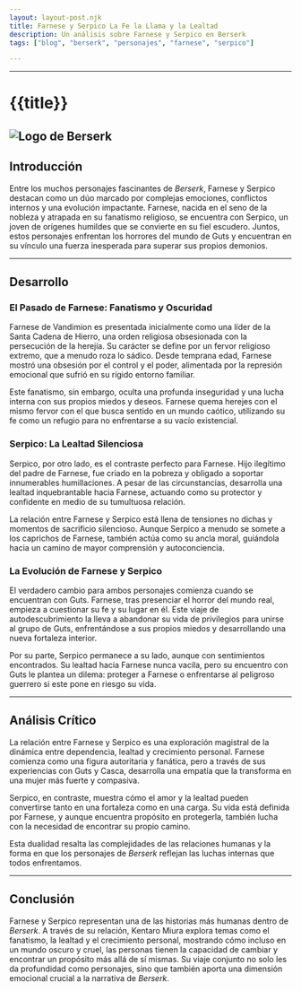 ```yaml
---
layout: layout-post.njk
title: Farnese y Serpico La Fe la Llama y la Lealtad
description: Un análisis sobre Farnese y Serpico en Berserk
tags: ["blog", "berserk", "personajes", "farnese", "serpico"]

---
```

---

# {{title}}

![Logo de Berserk](/img/SerpicoandFarneze.jpeg)
---
## Introducción

Entre los muchos personajes fascinantes de *Berserk*, Farnese y Serpico destacan como un dúo marcado por complejas emociones, conflictos internos y una evolución impactante. Farnese, nacida en el seno de la nobleza y atrapada en su fanatismo religioso, se encuentra con Serpico, un joven de orígenes humildes que se convierte en su fiel escudero. Juntos, estos personajes enfrentan los horrores del mundo de Guts y encuentran en su vínculo una fuerza inesperada para superar sus propios demonios.

---

## Desarrollo

### El Pasado de Farnese: Fanatismo y Oscuridad
Farnese de Vandimion es presentada inicialmente como una líder de la Santa Cadena de Hierro, una orden religiosa obsesionada con la persecución de la herejía. Su carácter se define por un fervor religioso extremo, que a menudo roza lo sádico. Desde temprana edad, Farnese mostró una obsesión por el control y el poder, alimentada por la represión emocional que sufrió en su rígido entorno familiar. 

Este fanatismo, sin embargo, oculta una profunda inseguridad y una lucha interna con sus propios miedos y deseos. Farnese quema herejes con el mismo fervor con el que busca sentido en un mundo caótico, utilizando su fe como un refugio para no enfrentarse a su vacío existencial.

### Serpico: La Lealtad Silenciosa
Serpico, por otro lado, es el contraste perfecto para Farnese. Hijo ilegítimo del padre de Farnese, fue criado en la pobreza y obligado a soportar innumerables humillaciones. A pesar de las circunstancias, desarrolla una lealtad inquebrantable hacia Farnese, actuando como su protector y confidente en medio de su tumultuosa relación.

La relación entre Farnese y Serpico está llena de tensiones no dichas y momentos de sacrificio silencioso. Aunque Serpico a menudo se somete a los caprichos de Farnese, también actúa como su ancla moral, guiándola hacia un camino de mayor comprensión y autoconciencia.

### La Evolución de Farnese y Serpico
El verdadero cambio para ambos personajes comienza cuando se encuentran con Guts. Farnese, tras presenciar el horror del mundo real, empieza a cuestionar su fe y su lugar en él. Este viaje de autodescubrimiento la lleva a abandonar su vida de privilegios para unirse al grupo de Guts, enfrentándose a sus propios miedos y desarrollando una nueva fortaleza interior.

Por su parte, Serpico permanece a su lado, aunque con sentimientos encontrados. Su lealtad hacia Farnese nunca vacila, pero su encuentro con Guts le plantea un dilema: proteger a Farnese o enfrentarse al peligroso guerrero si este pone en riesgo su vida.

---

## Análisis Crítico

La relación entre Farnese y Serpico es una exploración magistral de la dinámica entre dependencia, lealtad y crecimiento personal. Farnese comienza como una figura autoritaria y fanática, pero a través de sus experiencias con Guts y Casca, desarrolla una empatía que la transforma en una mujer más fuerte y compasiva.

Serpico, en contraste, muestra cómo el amor y la lealtad pueden convertirse tanto en una fortaleza como en una carga. Su vida está definida por Farnese, y aunque encuentra propósito en protegerla, también lucha con la necesidad de encontrar su propio camino.

Esta dualidad resalta las complejidades de las relaciones humanas y la forma en que los personajes de *Berserk* reflejan las luchas internas que todos enfrentamos.

---

## Conclusión

Farnese y Serpico representan una de las historias más humanas dentro de *Berserk*. A través de su relación, Kentaro Miura explora temas como el fanatismo, la lealtad y el crecimiento personal, mostrando cómo incluso en un mundo oscuro y cruel, las personas tienen la capacidad de cambiar y encontrar un propósito más allá de sí mismas. Su viaje conjunto no solo les da profundidad como personajes, sino que también aporta una dimensión emocional crucial a la narrativa de *Berserk*.

